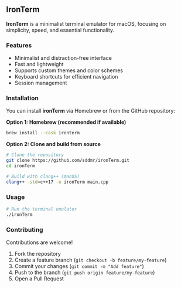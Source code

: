
##  IronTerm

**IronTerm** is a minimalist terminal emulator for macOS, focusing on simplicity, speed, and essential functionality.

### Features

* Minimalist and distraction-free interface
* Fast and lightweight
* Supports custom themes and color schemes
* Keyboard shortcuts for efficient navigation
* Session management

### Installation

You can install **ironTerm** via Homebrew or from the GitHub repository:

**Option 1: Homebrew (recommended if available)**

```bash
brew install --cask ironterm
```

**Option 2: Clone and build from source**

```bash
# Clone the repository
git clone https://github.com/sddmr/ironTerm.git
cd ironTerm

# Build with clang++ (macOS)
clang++ -std=c++17 -o ironTerm main.cpp
```

### Usage

```bash
# Run the terminal emulator
./ironTerm
```

### Contributing

Contributions are welcome!

1. Fork the repository
2. Create a feature branch (`git checkout -b feature/my-feature`)
3. Commit your changes (`git commit -m "Add feature"`)
4. Push to the branch (`git push origin feature/my-feature`)
5. Open a Pull Request
